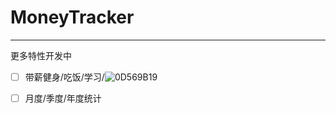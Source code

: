 # MoneyTracker

---

更多特性开发中
- [ ] 带薪健身/吃饭/学习/![0D569B19](https://github.com/user-attachments/assets/99b54744-50e4-42f6-b133-5ce599032fec)

- [ ] 月度/季度/年度统计

